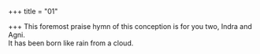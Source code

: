 +++
title = "01"

+++
This foremost praise hymn of this conception is for you two, Indra  and Agni.  
It has been born like rain from a cloud.  
